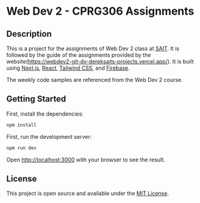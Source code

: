 # Web Dev 2 - CPRG306 Assignments

## Description

This is a project for the assignments of Web Dev 2 class at [SAIT](https://sait.ca). It is followed by the guide of the assignments provided by the website(https://webdev2-git-dv-dereksaits-projects.vercel.app/). It is built using [Next.js](https://nextjs.org/), [React](https://reactjs.org/), [Tailwind CSS](https://tailwindcss.com/), and [Firebase](https://firebase.google.com/).

The weekly code samples are referenced from the Web Dev 2 course.

## Getting Started

First, install the dependencies:

```bash
npm install
```

First, run the development server:

```bash
npm run dev
```

Open [http://localhost:3000](http://localhost:3000) with your browser to see the result.

## License

This project is open source and available under the [MIT License](LICENSE).

